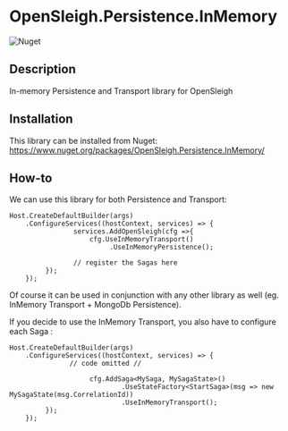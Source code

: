 # OpenSleigh.Persistence.InMemory
![Nuget](https://img.shields.io/nuget/v/OpenSleigh.Persistence.InMemory?style=plastic)

## Description
In-memory Persistence and Transport library for OpenSleigh

## Installation
This library can be installed from Nuget: https://www.nuget.org/packages/OpenSleigh.Persistence.InMemory/

## How-to
We can use this library for both Persistence and Transport:

```
Host.CreateDefaultBuilder(args)
    .ConfigureServices((hostContext, services) => {
                services.AddOpenSleigh(cfg =>{ 
                    cfg.UseInMemoryTransport()
                         .UseInMemoryPersistence();

                // register the Sagas here
         });
    });
```

Of course it can be used in conjunction with any other library as well (eg. InMemory Transport + MongoDb Persistence).

If you decide to use the InMemory Transport, you also have to configure each Saga :


```
Host.CreateDefaultBuilder(args)
    .ConfigureServices((hostContext, services) => {
               // code omitted //

                    cfg.AddSaga<MySaga, MySagaState>()
                            .UseStateFactory<StartSaga>(msg => new MySagaState(msg.CorrelationId))
                            .UseInMemoryTransport();
         });
    });
```
